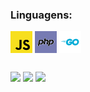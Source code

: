 ### Linguagens:
 
  [<img align="center" width="35" alt="Ana-Javascript" src="https://raw.githubusercontent.com/edent/SuperTinyIcons/master/images/svg/javascript.svg">](https://wikipedia.org/wiki/JavaScript)
  [<img align="center" width="35" alt="Ana-Php" src="https://raw.githubusercontent.com/edent/SuperTinyIcons/master/images/svg/php.svg">](https://www.php.net)
   [<img align="center" width="35" alt="Ana-Go" src="https://raw.githubusercontent.com/edent/SuperTinyIcons/master/images/svg/go.svg">](https://go.dev/) 
##
 
<div> 
   <a href="https://instagram.com/analiz_rocha" target="_blank"><img src="https://img.shields.io/badge/-Instagram-%23E4405F?style=for-the-badge&logo=instagram&logoColor=white" target="_blank"></a>
  <a href = "mailto:analiztj2@gmail.com"><img src="https://img.shields.io/badge/-Gmail-%23333?style=for-the-badge&logo=gmail&logoColor=white" target="_blank"></a>
  <a href="https://www.linkedin.com/in/analiz-rocha-luz-444934219/" target="_blank"><img src="https://img.shields.io/badge/-LinkedIn-%230077B5?style=for-the-badge&logo=linkedin&logoColor=white" target="_blank"></a> 
  </div>

